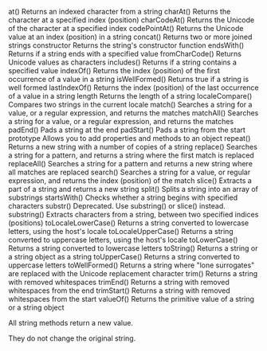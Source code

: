 




at()	    Returns an indexed character from a string
charAt()	Returns the character at a specified index (position)
charCodeAt()	Returns the Unicode of the character at a specified index
codePointAt()	Returns the Unicode value at an index (position) in a string
concat()	Returns two or more joined strings
constructor	Returns the string's constructor function
endsWith()	Returns if a string ends with a specified value
fromCharCode()	Returns Unicode values as characters
includes()	Returns if a string contains a specified value
indexOf()	Returns the index (position) of the first occurrence of a value in a string
isWellFormed()	Returns true if a string is well formed
lastIndexOf()	Returns the index (position) of the last occurrence of a value in a string
length	Returns the length of a string
localeCompare()	Compares two strings in the current locale
match()	Searches a string for a value, or a regular expression, and returns the matches
matchAll()	Searches a string for a value, or a regular expression, and returns the matches
padEnd()	Pads a string at the end
padStart()	Pads a string from the start
prototype	Allows you to add properties and methods to an object
repeat()	Returns a new string with a number of copies of a string
replace()	Searches a string for a pattern, and returns a string where the first match is replaced
replaceAll()	Searches a string for a pattern and returns a new string where all matches are replaced
search()	Searches a string for a value, or regular expression, and returns the index (position) of the match
slice()	Extracts a part of a string and returns a new string
split()	Splits a string into an array of substrings
startsWith()	Checks whether a string begins with specified characters
substr()	Deprecated. Use substring() or slice() instead.
substring()	Extracts characters from a string, between two specified indices (positions)
toLocaleLowerCase()	Returns a string converted to lowercase letters, using the host's locale
toLocaleUpperCase()	Returns a string converted to uppercase letters, using the host's locale
toLowerCase()	Returns a string converted to lowercase letters
toString()	Returns a string or a string object as a string
toUpperCase()	Returns a string converted to uppercase letters
toWellFormed()	Returns a string where "lone surrogates" are replaced with the Unicode replacement character
trim()	Returns a string with removed whitespaces
trimEnd()	Returns a string with removed whitespaces from the end
trimStart()	Returns a string with removed whitespaces from the start
valueOf()	Returns the primitive value of a string or a string object


All string methods return a new value.

They do not change the original string.